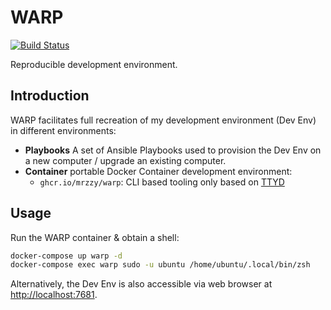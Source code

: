 # WARP

[![Build Status](https://github.com/mrzzy/warp/actions/workflows/box.yaml/badge.svg)](https://github.com/mrzzy/warp/actions/workflows/box.yaml)

Reproducible development environment.

## Introduction

WARP facilitates full recreation of my development environment (Dev Env) in different environments:

- **Playbooks** A set of Ansible Playbooks used to provision the Dev Env on a new computer / upgrade an existing computer.
- **Container** portable Docker Container development environment:
    - `ghcr.io/mrzzy/warp`: CLI based tooling only based on [TTYD](https://github.com/tsl0922/ttyd)

## Usage

Run the WARP container & obtain a shell:

```sh
docker-compose up warp -d
docker-compose exec warp sudo -u ubuntu /home/ubuntu/.local/bin/zsh
```

Alternatively, the Dev Env is also accessible via web browser at [http://localhost:7681](http://localhost:7681).
